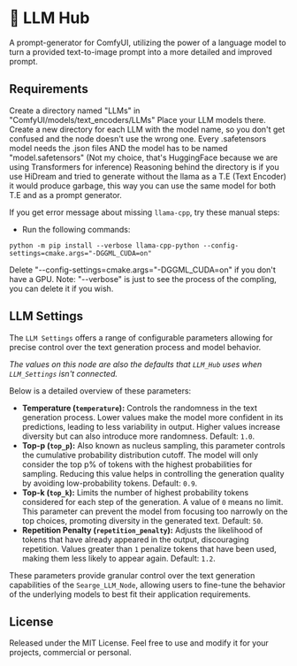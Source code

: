 # 🧠 LLM Hub

A prompt-generator for ComfyUI, utilizing the power of a language model to turn a provided
text-to-image prompt into a more detailed and improved prompt.


## Requirements

Create a directory named "LLMs" in "ComfyUI/models/text_encoders/LLMs"
Place your LLM models there.
Create a new directory for each LLM with the model name, so you don't get confused and the node doesn't use the wrong one.
Every .safetensors model needs the .json files AND the model has to be named "model.safetensors" (Not my choice, that's HuggingFace because we are using Transformers for inference)
Reasoning behind the directory is if you use HiDream and tried to generate without the llama as a T.E (Text Encoder) it would produce garbage, this way you can use the same model for both T.E and as a prompt generator.

If you get error message about missing `llama-cpp`, try these manual steps:

- Run the following commands:
```
python -m pip install --verbose llama-cpp-python --config-settings=cmake.args="-DGGML_CUDA=on"
```
Delete "--config-settings=cmake.args="-DGGML_CUDA=on" if you don't have a GPU.
Note: "--verbose" is just to see the process of the compling, you can delete it if you wish.


## LLM Settings 
The `LLM Settings` offers a range of configurable parameters allowing for precise control over the text
generation process and model behavior.

*The values on this node are also the defaults that `LLM_Hub`*
*uses when `LLM_Settings` isn't connected.*

Below is a detailed overview of these parameters:

- **Temperature (`temperature`):** Controls the randomness in the text generation process. Lower values make the model
  more confident in its predictions, leading to less variability in output. Higher values increase diversity but can
  also introduce more randomness. Default: `1.0`.
- **Top-p (`top_p`):** Also known as nucleus sampling, this parameter controls the cumulative probability distribution
  cutoff. The model will only consider the top p% of tokens with the highest probabilities for sampling. Reducing this
  value helps in controlling the generation quality by avoiding low-probability tokens. Default: `0.9`.
- **Top-k (`top_k`):** Limits the number of highest probability tokens considered for each step of the generation. A
  value of `0` means no limit. This parameter can prevent the model from focusing too narrowly on the top choices,
  promoting diversity in the generated text. Default: `50`.
- **Repetition Penalty (`repetition_penalty`):** Adjusts the likelihood of tokens that have already appeared in the
  output, discouraging repetition. Values greater than `1` penalize tokens that have been used, making them less likely
  to appear again. Default: `1.2`.

These parameters provide granular control over the text generation capabilities of the `Searge_LLM_Node`, allowing
users to fine-tune the behavior of the underlying models to best fit their application requirements.


## License
Released under the MIT License. Feel free to use and modify it for your projects, commercial or personal.
